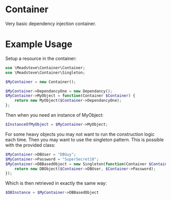 Container
=========

Very basic dependency injection container.

Example Usage
=========

Setup a resource in the container:

```php
use \Meadsteve\Container\Container;
use \Meadsteve\Container\Singleton;

$MyContainer = new Container();

$MyContainer->DependancyOne = new Dependancy();
$MyContainer->MyObject = function(Container $Container) {
	return new MyObject($Container->DependancyOne);
};
```
Then when you need an instance of MyObject:

```php
$InstanceOfMyObject = $MyContainer->MyObject;
```

For some heavy objects you may not want to run the construction logic each time. Then you may want to use the singleton pattern. This is possible with the provided class:

```php
$MyContainer->DBUser = "DBGuy";
$MyContainer->Password = "SuperSecret10";
$MyContainer->DBBasedObject = new Singleton(function(Container $Container) {
	return new DBObject($Container->DBUser, $Container->Password);
});
```

Which is then retrieved in exactly the same way:
```php
$DBInstance = $MyContainer->DBBasedObject
```



